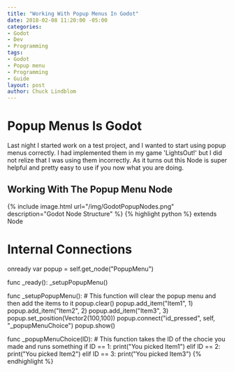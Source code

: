 ```yaml
---
title: "Working With Popup Menus In Godot"
date: 2018-02-08 11:20:00 -05:00
categories:
- Godot
- Dev
- Programming
tags:
- Godot
- Popup menu
- Programming
- Guide
layout: post
author: Chuck Lindblom
---
```


# Popup Menus Is Godot
Last night I started work on a test project, and I wanted to start using popup menus correctly. I had implemented them in my game 'LightsOut!' but I did not relize that I was using them incorrectly. As it turns out this Node is super helpful and pretty easy to use if you now what you are doing.

## Working With The Popup Menu Node
{% include image.html url="/img/GodotPopupNodes.png" description="Godot Node Structure" %}
{% highlight python %}
extends Node

# Internal Connections
onready var popup = self.get_node("PopupMenu")

func _ready():
	_setupPopupMenu()

func _setupPopupMenu():
	# This function will clear the popup menu and then add the items to it
	popup.clear()
	popup.add_item("Item1", 1)
	popup.add_item("Item2", 2)
	popup.add_item("Item3", 3)
	popup.set_position(Vector2(100,100))
	popup.connect("id_pressed", self, "_popupMenuChoice")
	popup.show()

func _popupMenuChoice(ID):
	# This function takes the ID of the chocie you made and runs something
	if ID == 1:
		print("You picked Item1")
	elif ID == 2:
		print("You picked Item2")
	elif ID == 3:
		print("You picked Item3")
{% endhighlight %}
